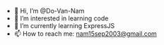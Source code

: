 - 👋 Hi, I’m @Do-Van-Nam
- 👀 I’m interested in learning code
- 🌱 I’m currently learning ExpressJS
- 📫 How to reach me: nam15sep2003@gmail.com

<!---
Do-Van-Nam/Do-Van-Nam is a ✨ special ✨ repository because its `README.md` (this file) appears on your GitHub profile.
You can click the Preview link to take a look at your changes.
--->
